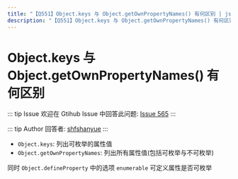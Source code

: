 ```yaml
---
title: "【Q551】Object.keys 与 Object.getOwnPropertyNames() 有何区别 | js高频面试题"
description: "【Q551】Object.keys 与 Object.getOwnPropertyNames() 有何区别 字节跳动面试题、阿里腾讯面试题、美团小米面试题。"
---
```


# Object.keys 与 Object.getOwnPropertyNames() 有何区别

::: tip Issue
欢迎在 Gtihub Issue 中回答此问题: [Issue 565](https://github.com/shfshanyue/Daily-Question/issues/565)
:::

::: tip Author
回答者: [shfshanyue](https://github.com/shfshanyue)
:::

- `Object.keys`: 列出可枚举的属性值
- `Object.getOwnPropertyNames`: 列出所有属性值(包括可枚举与不可枚举)

同时 `Object.defineProperty` 中的选项 `enumerable` 可定义属性是否可枚举
